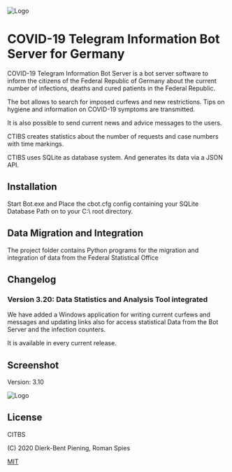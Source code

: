 
![Logo](https://i.ibb.co/FzfmF5J/logo.png)


# COVID-19 Telegram Information Bot Server for Germany
COVID-19 Telegram Information Bot Server is a bot server software to inform the citizens of the Federal Republic of Germany about the current number of infections, deaths and cured patients in the Federal Republic.

The bot allows to search for imposed curfews and new restrictions.
Tips on hygiene and information on COVID-19 symptoms are transmitted.

It is also possible to send current news and advice messages to the users.

CTIBS creates statistics about the number of requests and case numbers with time markings.

CTIBS uses SQLite as database system.
And generates its data via a JSON API.

## Installation

Start Bot.exe and Place the cbot.cfg config containing your SQLite Database Path on to your C:\ root directory.

## Data Migration and Integration

The project folder contains Python programs for the migration and integration of data from the Federal Statistical Office 

## Changelog

### Version 3.20: Data Statistics and Analysis Tool integrated

We have added a Windows application for writing current curfews and messages and updating links also for access statistical Data from the Bot Server and the infection counters.

It is available in every current release.

## Screenshot

Version: 3.10

![Logo](https://i.ibb.co/DM0wpJn/grafik.png)

## License
CITBS

(C) 2020 Dierk-Bent Piening, Roman Spies

[MIT](https://choosealicense.com/licenses/mit/)
